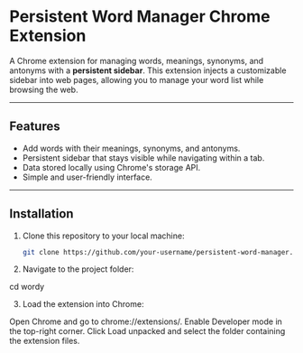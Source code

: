 # Persistent Word Manager Chrome Extension

A Chrome extension for managing words, meanings, synonyms, and antonyms with a **persistent sidebar**. This extension injects a customizable sidebar into web pages, allowing you to manage your word list while browsing the web.

---

## Features

- Add words with their meanings, synonyms, and antonyms.
- Persistent sidebar that stays visible while navigating within a tab.
- Data stored locally using Chrome's storage API.
- Simple and user-friendly interface.

---

## Installation

1. Clone this repository to your local machine:
   ```bash
   git clone https://github.com/your-username/persistent-word-manager.git

2. Navigate to the project folder:

cd wordy

3. Load the extension into Chrome:

Open Chrome and go to chrome://extensions/.
Enable Developer mode in the top-right corner.
Click Load unpacked and select the folder containing the extension files.
